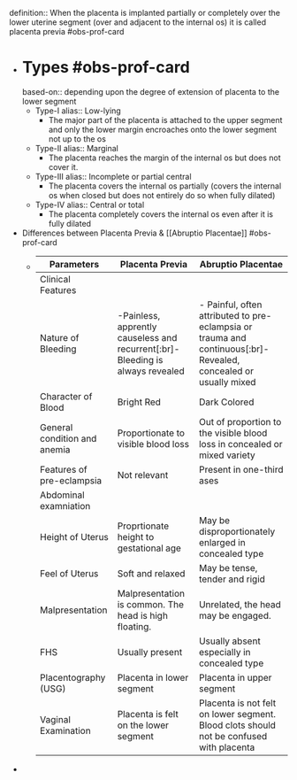 definition:: When the placenta is implanted partially or completely over the lower uterine segment (over and adjacent to the internal os) it is called placenta previa #obs-prof-card

- # Types #obs-prof-card 
  based-on:: depending upon the degree of extension of placenta to the lower segment
	- Type-I
	  alias:: Low-lying
		- The major part of the placenta is attached to the upper segment and only the lower margin encroaches onto the lower segment not up to the os
	- Type-II
	  alias:: Marginal
		- The placenta reaches the margin of the internal os but does not cover it.
	- Type-III
	  alias:: Incomplete or partial central
		- The placenta covers the internal os partially (covers the internal os when closed but does not entirely do so when fully dilated)
	- Type-IV
	  alias:: Central or total
		- The placenta completely covers the internal os even after it is fully dilated
- Differences between Placenta Previa & [[Abruptio Placentae]] #obs-prof-card
	- |Parameters|Placenta Previa|Abruptio Placentae|
	  |--|--|--|
	  |Clinical Features|||
	  |Nature of Bleeding|-Painless, apprently causeless and recurrent[:br]- Bleeding is always revealed|- Painful, often attributed to pre-eclampsia or trauma and continuous[:br]- Revealed, concealed or usually mixed|
	  |Character of Blood|Bright Red|Dark Colored|
	  |General condition and anemia|Proportionate to visible blood loss|Out of proportion to the visible blood loss in concealed or mixed variety|
	  |Features of pre-eclampsia|Not relevant|Present in one-third ases|
	  |Abdominal examniation|||
	  |Height of Uterus|Proprtionate height to gestational age|May be disproportionately enlarged in concealed type|
	  |Feel of Uterus|Soft and relaxed|May be tense, tender and rigid|
	  |Malpresentation|Malpresentation is common. The head is high floating.|Unrelated, the head may be engaged.|
	  |FHS|Usually present|Usually absent especially in concealed type|
	  |Placentography (USG)|Placenta in lower segment|Placenta in upper segment|
	  |Vaginal Examination|Placenta is felt on the lower segment|Placenta is not felt on lower segment. Blood clots should not be confused with placenta|
-